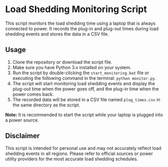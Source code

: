 Load Shedding Monitoring Script
===============================

This script monitors the load shedding time using a laptop that is always connected to power. It records the plug-in and plug-out times during load shedding events and stores the data in a CSV file.

Usage
-----

1.  Clone the repository or download the script file.
2.  Make sure you have Python 3.x installed on your system.
3.  Run the script by double-clicking the `start_monitoring.bat` file or executing the following command in the terminal: `python monitor.py`.
4.  The script will start monitoring load shedding events and display the plug-out time when the power goes off, and the plug-in time when the power comes back.
5.  The recorded data will be stored in a CSV file named `plug_times.csv` in the same directory as the script.

**Note:** It is recommended to start the script while your laptop is plugged into a power source.

Disclaimer
----------

This script is intended for personal use and may not accurately reflect load shedding events in all regions. Please refer to official sources or power utility providers for the most accurate load shedding schedules.
